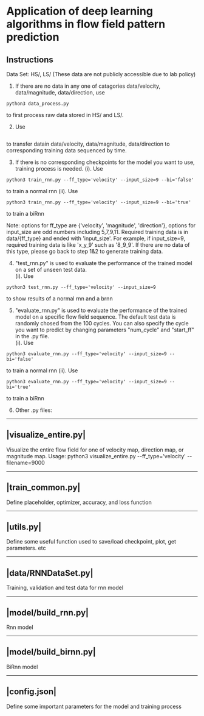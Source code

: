 # Application of deep learning algorithms in flow field pattern prediction

## Instructions
Data Set: HS/, LS/ (These data are not publicly accessible due to lab policy)

1. If there are no data in any one of catagories data/velocity, 
data/magnitude, data/direction, use 
```
python3 data_process.py 
```
to first  process raw data stored in HS/ and LS/.

2. Use 
```python3 training_data_process.py --input_size=9
```
to transfer datain data/velocity, data/magnitude, data/direction to corresponding training 
data sequenced by time.

3. If there is no corresponding checkpoints for the model you want to use,
training process is needed.
	(i). Use 
  ```
  python3 train_rnn.py --ff_type='velocity' --input_size=9 --bi='false' 
  ```
  to train a normal rnn 
	(ii). Use 
  ```
  python3 train_rnn.py --ff_type='velocity' --input_size=9 --bi='true'
  ```
  to train a biRnn

Note: options for ff_type are {'velocity', 'magnitude', 'direction'}, options
for input_size are odd numbers including 5,7,9,11. Required training data is
in data/{ff_type} and ended with 'input_size'. For example, if input_size=9,
required training data is like 'x_y_9' such as '8_9_9'. If there are no data
of this type, please go back to step 1&2 to generate training data.

4. "test_rnn.py" is used to evaluate the performance of the trained model on a
set of unseen test data.   
	(i). Use 
  ```
  python3 test_rnn.py --ff_type='velocity' --input_size=9 
  ```
  to show results of a normal rnn and a brnn

5. "evaluate_rnn.py" is used to evaluate the performance of the trained model on a
specific flow field sequence. The default test data is randomly chosed from
the 100 cycles. You can also specify the cycle you want to predict by changing
parameters "num_cycle" and "start_ff" in the .py file.   
	(i). Use 
  ```
  python3 evaluate_rnn.py --ff_type='velocity' --input_size=9 --bi='false'
  ```
  to train a normal rnn 
	(ii). Use 
  ```
  python3 evaluate_rnn.py --ff_type='velocity' --input_size=9 --bi='true'
  ```
  to train a biRnn

6. Other .py files:

---------------------
|visualize_entire.py| 
---------------------
Visualize the entire flow field for one of velocity map, direction map, or
magnitude map. Usage: python3 visualize_entire.py --ff_type='velocity' --filename=9000

-----------------
|train_common.py| 
-----------------
Define placeholder, optimizer, accuracy, and loss function

----------
|utils.py| 
----------
Define some useful function used to save/load checkpoint, plot, get
parameters. etc

--------------------
|data/RNNDataSet.py| 
--------------------
Training, validation and test data for rnn model

--------------------
|model/build_rnn.py| 
--------------------
Rnn model

----------------------
|model/build_birnn.py| 
----------------------
BiRnn model

-------------
|config.json| 
-------------
Define some important parameters for the model and training process



